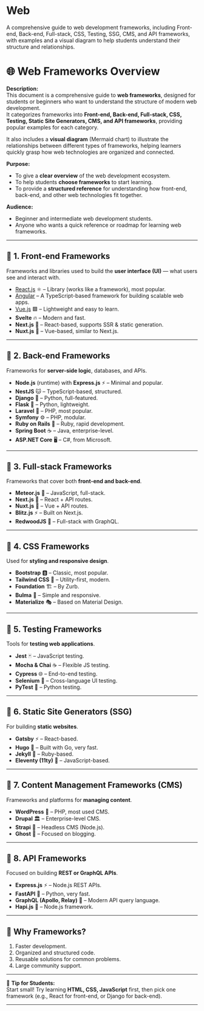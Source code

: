 # Web
A comprehensive guide to web development frameworks, including Front-end, Back-end, Full-stack, CSS, Testing, SSG, CMS, and API frameworks, with examples and a visual diagram to help students understand their structure and relationships.

# 🌐 Web Frameworks Overview

**Description:**  
This document is a comprehensive guide to **web frameworks**, designed for students or beginners who want to understand the structure of modern web development.  
It categorizes frameworks into **Front-end, Back-end, Full-stack, CSS, Testing, Static Site Generators, CMS, and API frameworks**, providing popular examples for each category.  

It also includes a **visual diagram** (Mermaid chart) to illustrate the relationships between different types of frameworks, helping learners quickly grasp how web technologies are organized and connected.  

**Purpose:**  
- To give a **clear overview** of the web development ecosystem.  
- To help students **choose frameworks** to start learning.  
- To provide a **structured reference** for understanding how front-end, back-end, and other web technologies fit together.  

**Audience:**  
- Beginner and intermediate web development students.  
- Anyone who wants a quick reference or roadmap for learning web frameworks.

---

## 📌 1. Front-end Frameworks
Frameworks and libraries used to build the **user interface (UI)** — what users see and interact with.

- [React.js](./frontend/react.md) ⚛️ – Library (works like a framework), most popular.  
- [Angular](frontend/angular.md) – A TypeScript-based framework for building scalable web apps.
- [Vue.js](frontend/Vue.md) 🟩 – Lightweight and easy to learn.  
- **Svelte** 🔥 – Modern and fast.  
- **Next.js** 🚀 – React-based, supports SSR & static generation.  
- **Nuxt.js** 🌙 – Vue-based, similar to Next.js.  

---

## 📌 2. Back-end Frameworks
Frameworks for **server-side logic**, databases, and APIs.

- **Node.js** (runtime) with **Express.js** ⚡ – Minimal and popular.  
- **NestJS** 🐱 – TypeScript-based, structured.  
- **Django** 🐍 – Python, full-featured.  
- **Flask** 🍶 – Python, lightweight.  
- **Laravel** 🎵 – PHP, most popular.  
- **Symfony** ⚙️ – PHP, modular.  
- **Ruby on Rails** 💎 – Ruby, rapid development.  
- **Spring Boot** ☕ – Java, enterprise-level.  
- **ASP.NET Core** 🖥️ – C#, from Microsoft.  

---

## 📌 3. Full-stack Frameworks
Frameworks that cover both **front-end and back-end**.

- **Meteor.js** 🌠 – JavaScript, full-stack.  
- **Next.js** 🚀 – React + API routes.  
- **Nuxt.js** 🌙 – Vue + API routes.  
- **Blitz.js** ⚡ – Built on Next.js.  
- **RedwoodJS** 🌲 – Full-stack with GraphQL.  

---

## 📌 4. CSS Frameworks
Used for **styling and responsive design**.

- **Bootstrap** 🅱️ – Classic, most popular.  
- **Tailwind CSS** 🎨 – Utility-first, modern.  
- **Foundation** 🏗️ – By Zurb.  
- **Bulma** 🌸 – Simple and responsive.  
- **Materialize** 🎭 – Based on Material Design.  

---

## 📌 5. Testing Frameworks
Tools for **testing web applications**.

- **Jest** 🃏 – JavaScript testing.  
- **Mocha & Chai** ☕ – Flexible JS testing.  
- **Cypress** 🌐 – End-to-end testing.  
- **Selenium** 🐞 – Cross-language UI testing.  
- **PyTest** 🐍 – Python testing.  

---

## 📌 6. Static Site Generators (SSG)
For building **static websites**.

- **Gatsby** ⚡ – React-based.  
- **Hugo** 🐹 – Built with Go, very fast.  
- **Jekyll** 💎 – Ruby-based.  
- **Eleventy (11ty)** 🔢 – JavaScript-based.  

---

## 📌 7. Content Management Frameworks (CMS)
Frameworks and platforms for **managing content**.

- **WordPress** 📰 – PHP, most used CMS.  
- **Drupal** 🏛️ – Enterprise-level CMS.  
- **Strapi** 🚀 – Headless CMS (Node.js).  
- **Ghost** 👻 – Focused on blogging.  

---

## 📌 8. API Frameworks
Focused on building **REST or GraphQL APIs**.

- **Express.js** ⚡ – Node.js REST APIs.  
- **FastAPI** 🚅 – Python, very fast.  
- **GraphQL (Apollo, Relay)** 🔗 – Modern API query language.  
- **Hapi.js** 🍯 – Node.js framework.  

---

## 🎯 Why Frameworks?
1. Faster development.  
2. Organized and structured code.  
3. Reusable solutions for common problems.  
4. Large community support.  

---

📖 **Tip for Students:**  
Start small! Try learning **HTML, CSS, JavaScript** first, then pick one framework (e.g., React for front-end, or Django for back-end).

---
